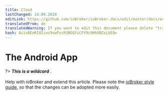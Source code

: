 ```yaml
---
title: Cloud
lastChanged: 14.09.2018
editLink: https://github.com/ioBroker/ioBroker.docs/edit/master/docs/en/cloud/androidapp.md
translatedFrom: de
translatedWarning: If you want to edit this document please delete "translatedFrom" field, elsewise this document will be translated automatically again
hash: Acis0EoRIOIzxc9vwFscR3NSQfzCFV9c9HhXBZsLbEQ=
---
```

# The Android App
?> ***This is a wildcard*** . <br><br> Help with ioBroker and extend this article. Please note the [ioBroker style guide](community/styleguidedoc), so that the changes can be adopted more easily.